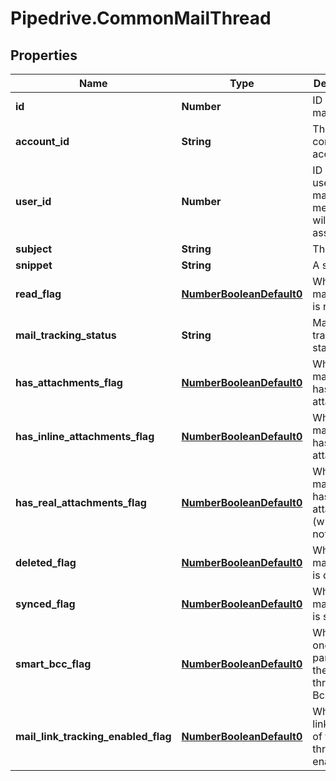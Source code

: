# Pipedrive.CommonMailThread

## Properties

Name | Type | Description | Notes
------------ | ------------- | ------------- | -------------
**id** | **Number** | ID of the mail thread | [optional] 
**account_id** | **String** | The connection account ID | [optional] 
**user_id** | **Number** | ID of the user whom mail message will be assigned to | [optional] 
**subject** | **String** | The subject | [optional] 
**snippet** | **String** | A snippet | [optional] 
**read_flag** | [**NumberBooleanDefault0**](NumberBooleanDefault0.md) | Whether the mail thread is read | [optional] 
**mail_tracking_status** | **String** | Mail tracking status | [optional] 
**has_attachments_flag** | [**NumberBooleanDefault0**](NumberBooleanDefault0.md) | Whether the mail thread has an attachment | [optional] 
**has_inline_attachments_flag** | [**NumberBooleanDefault0**](NumberBooleanDefault0.md) | Whether the mail thread has inline attachments | [optional] 
**has_real_attachments_flag** | [**NumberBooleanDefault0**](NumberBooleanDefault0.md) | Whether the mail thread has real attachments (which are not inline) | [optional] 
**deleted_flag** | [**NumberBooleanDefault0**](NumberBooleanDefault0.md) | Whether the mail thread is deleted | [optional] 
**synced_flag** | [**NumberBooleanDefault0**](NumberBooleanDefault0.md) | Whether the mail thread is synced | [optional] 
**smart_bcc_flag** | [**NumberBooleanDefault0**](NumberBooleanDefault0.md) | Whether one of the parties of the mail thread is Bcc | [optional] 
**mail_link_tracking_enabled_flag** | [**NumberBooleanDefault0**](NumberBooleanDefault0.md) | Whether the link tracking of the mail thread is enabled | [optional] 


